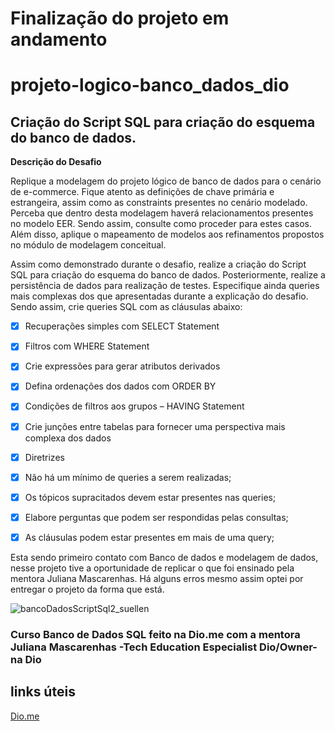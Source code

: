<h1> Finalização do projeto em andamento</h1>

<h1> projeto-logico-banco_dados_dio</h1>

<h2>Criação do Script SQL para criação do esquema do banco de dados.</h2>


<b>Descrição do Desafio</b>

Replique a modelagem do projeto lógico de banco de dados para o cenário de e-commerce. Fique atento as definições de chave primária e estrangeira, assim como as constraints presentes no cenário modelado. Perceba que dentro desta modelagem haverá relacionamentos presentes no modelo EER. Sendo assim, consulte como proceder para estes casos. Além disso, aplique o mapeamento de modelos aos refinamentos propostos no módulo de modelagem conceitual.

Assim como demonstrado durante o desafio, realize a criação do Script SQL para criação do esquema do banco de dados. Posteriormente, realize a persistência de dados para realização de testes. Especifique ainda queries mais complexas dos que apresentadas durante a explicação do desafio. Sendo assim, crie queries SQL com as cláusulas abaixo:

- [x] Recuperações simples com SELECT Statement
- [x] Filtros com WHERE Statement
- [x] Crie expressões para gerar atributos derivados
- [x] Defina ordenações dos dados com ORDER BY
- [x] Condições de filtros aos grupos – HAVING Statement
- [x] Crie junções entre tabelas para fornecer uma perspectiva mais complexa dos dados
- [x] Diretrizes
- [x] Não há um mínimo de queries a serem realizadas;
- [x] Os tópicos supracitados devem estar presentes nas queries;
- [x] Elabore perguntas que podem ser respondidas pelas consultas;
- [x] As cláusulas podem estar presentes em mais de uma query;


Esta sendo primeiro contato com Banco de dados e modelagem de dados, nesse projeto tive a oportunidade de replicar o que foi ensinado pela mentora Juliana Mascarenhas.
Há alguns erros mesmo assim optei por entregar o projeto da forma que está.

![bancoDadosScriptSql2_suellen](https://user-images.githubusercontent.com/102911341/192177860-7dd19dc4-ea6b-45c1-900d-e5246df83004.png)



### Curso Banco de Dados SQL feito na Dio.me com a mentora Juliana Mascarenhas -Tech Education Especialist Dio/Owner- na  Dio 

## links úteis

[Dio.me](https://www.dio.me/)
